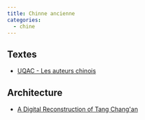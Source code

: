 ```yaml
---
title: Chinne ancienne
categories:
  - chine
---
```


## Textes

- [UQAC - Les auteurs chinois](http://classiques.uqac.ca/classiques/chine_ancienne/auteurs_chinois.html)

## Architecture

- [A Digital Reconstruction of Tang Chang'an](http://www.sde.nus.edu.sg/changan/index.htm)